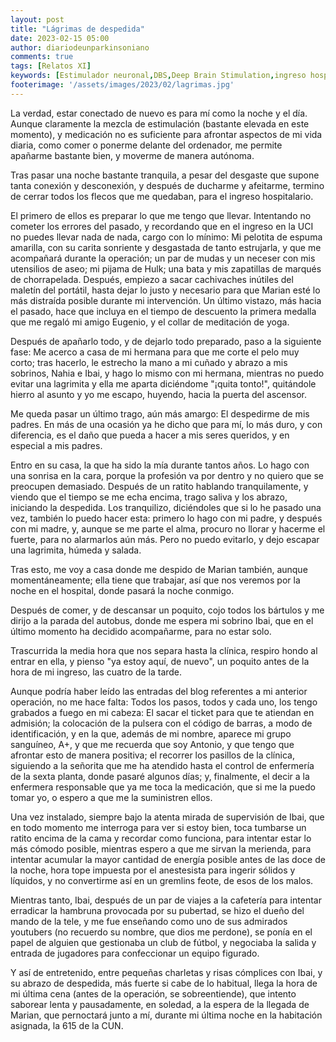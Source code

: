```yaml
---
layout: post
title: "Lágrimas de despedida"
date: 2023-02-15 05:00
author: diariodeunparkinsoniano
comments: true
tags: [Relatos XI] 
keywords: [Estimulador neuronal,DBS,Deep Brain Stimulation,ingreso hospitalario,lagrimas,despedidas]
footerimage: '/assets/images/2023/02/lagrimas.jpg'
---
```

La verdad, estar conectado de nuevo es para mí como la noche y el día. Aunque claramente la mezcla de estimulación (bastante elevada en este momento), y medicación no es suficiente para afrontar aspectos de mi vida diaria, como comer o ponerme delante del ordenador, me permite apañarme bastante bien, y moverme de manera autónoma.

Tras pasar una noche bastante tranquila, a pesar del desgaste que supone tanta conexión y desconexión, y después de ducharme y afeitarme, termino de cerrar todos los flecos que me quedaban, para el ingreso hospitalario.

El primero de ellos es preparar lo que me tengo que llevar. Intentando no cometer los errores del pasado, y recordando que en el ingreso en la UCI no puedes llevar nada de nada, cargo con lo mínimo: Mi pelotita de espuma amarilla, con su carita sonriente y desgastada de tanto estrujarla, y que me acompañará durante la operación; un par de mudas y un neceser con mis utensilios de aseo; mi pijama de Hulk; una bata y mis zapatillas de marqués de chorrapelada. Después, empiezo a sacar cachivaches inútiles del maletín del portátil, hasta dejar lo justo y necesario para que Marian esté lo más distraída posible durante mi intervención.
Un último vistazo, más hacia el pasado, hace que incluya en el tiempo de descuento la primera medalla que me regaló mi amigo Eugenio, y el collar de meditación de yoga.

Después de apañarlo todo, y de dejarlo todo preparado, paso a la siguiente fase: Me acerco a casa de mi hermana para que me corte el pelo muy corto; tras hacerlo, le estrecho la mano a mi cuñado y abrazo a mis sobrinos, Nahia e Ibai, y hago lo mismo con mi hermana, mientras no puedo evitar una lagrimita y ella me aparta diciéndome "¡quita tonto!", quitándole hierro al asunto y yo me escapo, huyendo, hacia la puerta del ascensor.

Me queda pasar un último trago, aún más amargo: El despedirme de mis padres. En más de una ocasión ya he dicho que para mí, lo más duro, y con diferencia, es el daño que pueda a hacer a mis seres queridos, y en especial a mis padres.

Entro en su casa, la que ha sido la mía durante tantos años. Lo hago con una sonrisa en la cara, porque la profesión va por dentro y no quiero que se preocupen demasiado.
Después de un ratito hablando tranquilamente, y viendo que el tiempo se me echa encima, trago saliva y los abrazo, iniciando la despedida.
Los tranquilizo, diciéndoles que si lo he pasado una vez, también lo puedo hacer esta: primero lo hago con mi padre, y después con mi madre, y, aunque se me parte el alma, procuro no llorar y hacerme el fuerte, para no alarmarlos aún más. Pero no puedo evitarlo, y dejo escapar una lagrimita, húmeda y salada.

Tras esto, me voy a casa donde me despido de Marian también, aunque momentáneamente; ella tiene que trabajar, así que nos veremos por la noche en el hospital, donde pasará la noche conmigo.

Después de comer, y de descansar un poquito, cojo todos los bártulos y me dirijo a la parada del autobus, donde me espera mi sobrino Ibai, que en el último momento ha decidido acompañarme, para no estar solo.

Trascurrida la media hora que nos separa hasta la clínica, respiro hondo al entrar en ella, y pienso "ya estoy aquí, de nuevo", un poquito antes de la hora de mi ingreso, las cuatro de la tarde.

Aunque podría haber leído las entradas del blog referentes a mi anterior operación, no me hace falta: Todos los pasos, todos y cada uno, los tengo grabados a fuego en mi cabeza: El sacar el ticket para que te atiendan en admisión; la colocación de la pulsera con el código de barras, a modo de identificación, y en la que, además de mi nombre, aparece mi grupo sanguíneo, A+, y que me recuerda que soy Antonio, y que tengo que afrontar esto de manera positiva; el recorrer los pasillos de la clínica, siguiendo a la señorita que me ha atendido hasta el control de enfermería de la sexta planta, donde pasaré algunos días; y, finalmente, el decir a la enfermera responsable que ya me toca la medicación, que si me la puedo tomar yo, o espero a que me la suministren ellos.

Una vez instalado, siempre bajo la atenta mirada de supervisión de Ibai, que en todo momento me interroga para ver si estoy bien, toca tumbarse un ratito encima de la cama y recordar como funciona, para intentar estar lo más cómodo posible, mientras espero a que me sirvan la merienda, para intentar acumular la mayor cantidad de energía posible antes de las doce de la noche, hora tope impuesta por el anestesista para ingerir sólidos y líquidos, y no convertirme así en un gremlins feote, de esos de los malos. 

Mientras tanto, Ibai, después de un par de viajes a la cafetería para intentar erradicar la hambruna provocada por su pubertad, se hizo el dueño del mando de la tele, y me fue enseñando como uno de sus admirados youtubers (no recuerdo su nombre, que dios me perdone), se ponía en el papel de alguien que gestionaba un club de fútbol, y negociaba la salida y entrada de jugadores para confeccionar un equipo figurado.

Y así de entretenido, entre pequeñas charletas y risas cómplices con Ibai, y su abrazo de despedida, más fuerte si cabe de lo habitual, llega la hora de mi última cena (antes de la operación, se sobreentiende), que intento saborear lenta y pausadamente, en soledad, a la espera de la llegada de Marian, que pernoctará junto a mí, durante mi última noche en la habitación asignada, la 615 de la CUN.

